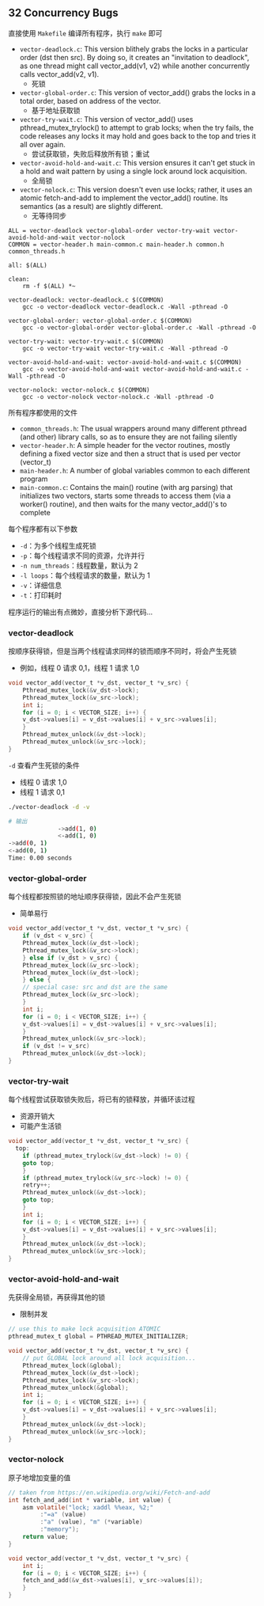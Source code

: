 ## 32 Concurrency Bugs

直接使用 `Makefile` 编译所有程序，执行 `make` 即可
- `vector-deadlock.c`: This version blithely grabs the locks in a particular order (dst then src). By doing so, it creates an "invitation to deadlock", as one thread might call vector_add(v1, v2) while another concurrently calls vector_add(v2, v1).
  - 死锁
- `vector-global-order.c`: This version of vector_add() grabs the locks in a total order, based on address of the vector.
  - 基于地址获取锁
- `vector-try-wait.c`: This version of vector_add() uses pthread_mutex_trylock() to attempt to grab locks; when the try fails, the code releases any locks it may hold and goes back to the top and tries it all over again.
  - 尝试获取锁，失败后释放所有锁；重试
- `vector-avoid-hold-and-wait.c`: This version ensures it can't get stuck in a hold and wait pattern by using a single lock around lock acquisition.
  - 全局锁
- `vector-nolock.c`: This version doesn't even use locks; rather, it uses an atomic fetch-and-add to implement the vector_add() routine. Its semantics (as a result) are slightly different.
  - 无等待同步

```
ALL = vector-deadlock vector-global-order vector-try-wait vector-avoid-hold-and-wait vector-nolock
COMMON = vector-header.h main-common.c main-header.h common.h common_threads.h

all: $(ALL)

clean:
	rm -f $(ALL) *~

vector-deadlock: vector-deadlock.c $(COMMON)
	gcc -o vector-deadlock vector-deadlock.c -Wall -pthread -O

vector-global-order: vector-global-order.c $(COMMON)
	gcc -o vector-global-order vector-global-order.c -Wall -pthread -O

vector-try-wait: vector-try-wait.c $(COMMON)
	gcc -o vector-try-wait vector-try-wait.c -Wall -pthread -O

vector-avoid-hold-and-wait: vector-avoid-hold-and-wait.c $(COMMON)
	gcc -o vector-avoid-hold-and-wait vector-avoid-hold-and-wait.c -Wall -pthread -O

vector-nolock: vector-nolock.c $(COMMON)
	gcc -o vector-nolock vector-nolock.c -Wall -pthread -O
```

所有程序都使用的文件
- `common_threads.h`: The usual wrappers around many different pthread (and other) library calls, so as to ensure they are not failing silently
- `vector-header.h`: A simple header for the vector routines, mostly defining a fixed vector size and then a struct that is used per vector (vector_t)
- `main-header.h`: A number of global variables common to each different program
- `main-common.c`: Contains the main() routine (with arg parsing) that initializes two vectors, starts some threads to access them (via a worker() routine), and then waits for the many vector_add()'s to complete

每个程序都有以下参数
- `-d`：为多个线程生成死锁
- `-p`：每个线程请求不同的资源，允许并行
- `-n num_threads`：线程数量，默认为 2
- `-l loops`：每个线程请求的数量，默认为 1
- `-v`：详细信息
- `-t`：打印耗时

程序运行的输出有点微妙，直接分析下源代码...

### vector-deadlock

按顺序获得锁，但是当两个线程请求同样的锁而顺序不同时，将会产生死锁
- 例如，线程 0 请求 0,1，线程 1 请求 1,0

```c
void vector_add(vector_t *v_dst, vector_t *v_src) {
    Pthread_mutex_lock(&v_dst->lock);
    Pthread_mutex_lock(&v_src->lock);
    int i;
    for (i = 0; i < VECTOR_SIZE; i++) {
	v_dst->values[i] = v_dst->values[i] + v_src->values[i];
    }
    Pthread_mutex_unlock(&v_dst->lock);
    Pthread_mutex_unlock(&v_src->lock);
}
```

`-d` 查看产生死锁的条件
- 线程 0 请求 1,0
- 线程 1 请求 0,1

```bash
./vector-deadlock -d -v

# 输出
              ->add(1, 0)
              <-add(1, 0)
->add(0, 1)
<-add(0, 1)
Time: 0.00 seconds
```

### vector-global-order

每个线程都按照锁的地址顺序获得锁，因此不会产生死锁
- 简单易行

```c
void vector_add(vector_t *v_dst, vector_t *v_src) {
    if (v_dst < v_src) {
	Pthread_mutex_lock(&v_dst->lock);
	Pthread_mutex_lock(&v_src->lock);
    } else if (v_dst > v_src) {
	Pthread_mutex_lock(&v_src->lock);
	Pthread_mutex_lock(&v_dst->lock);
    } else {
	// special case: src and dst are the same
	Pthread_mutex_lock(&v_src->lock);
    }
    int i;
    for (i = 0; i < VECTOR_SIZE; i++) {
	v_dst->values[i] = v_dst->values[i] + v_src->values[i];
    }
    Pthread_mutex_unlock(&v_src->lock);
    if (v_dst != v_src) 
	Pthread_mutex_unlock(&v_dst->lock);
}
```

### vector-try-wait

每个线程尝试获取锁失败后，将已有的锁释放，并循环该过程
- 资源开销大
- 可能产生活锁

```c
void vector_add(vector_t *v_dst, vector_t *v_src) {
  top:
    if (pthread_mutex_trylock(&v_dst->lock) != 0) {
	goto top;
    }
    if (pthread_mutex_trylock(&v_src->lock) != 0) {
	retry++;
	Pthread_mutex_unlock(&v_dst->lock);
	goto top;
    }
    int i;
    for (i = 0; i < VECTOR_SIZE; i++) {
	v_dst->values[i] = v_dst->values[i] + v_src->values[i];
    }
    Pthread_mutex_unlock(&v_dst->lock);
    Pthread_mutex_unlock(&v_src->lock);
}
```

### vector-avoid-hold-and-wait

先获得全局锁，再获得其他的锁
- 限制并发

```c
// use this to make lock acquisition ATOMIC
pthread_mutex_t global = PTHREAD_MUTEX_INITIALIZER; 

void vector_add(vector_t *v_dst, vector_t *v_src) {
    // put GLOBAL lock around all lock acquisition...
    Pthread_mutex_lock(&global);
    Pthread_mutex_lock(&v_dst->lock);
    Pthread_mutex_lock(&v_src->lock);
    Pthread_mutex_unlock(&global);
    int i;
    for (i = 0; i < VECTOR_SIZE; i++) {
	v_dst->values[i] = v_dst->values[i] + v_src->values[i];
    }
    Pthread_mutex_unlock(&v_dst->lock);
    Pthread_mutex_unlock(&v_src->lock);
}
```

### vector-nolock

原子地增加变量的值

```c
// taken from https://en.wikipedia.org/wiki/Fetch-and-add
int fetch_and_add(int * variable, int value) {
    asm volatile("lock; xaddl %%eax, %2;"
		 :"=a" (value)                  
		 :"a" (value), "m" (*variable)  
		 :"memory");
    return value;
}

void vector_add(vector_t *v_dst, vector_t *v_src) {
    int i;
    for (i = 0; i < VECTOR_SIZE; i++) {
	fetch_and_add(&v_dst->values[i], v_src->values[i]);
    }
}
```